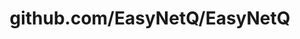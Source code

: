 ---
layout: post
title: github.com/EasyNetQ/EasyNetQ
categories: link
tags: [انگلیسی, برنامه‌نویسی]
---